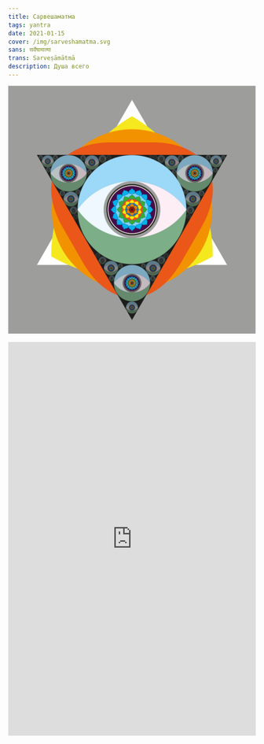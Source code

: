 ```yaml
---
title: Сарвешаматма
tags: yantra
date: 2021-01-15
cover: /img/sarveshamatma.svg
sans: सर्वेषामात्मा
trans: Sarveṣāmātmā 
description: Душа всего
---
```


![](/img/sarveshamatma.svg)

<iframe src='https://my.spline.design/sarva-27df425795acc4f56299cdec7def1ab3/' frameborder='0' width='100%' height='800px'></iframe>